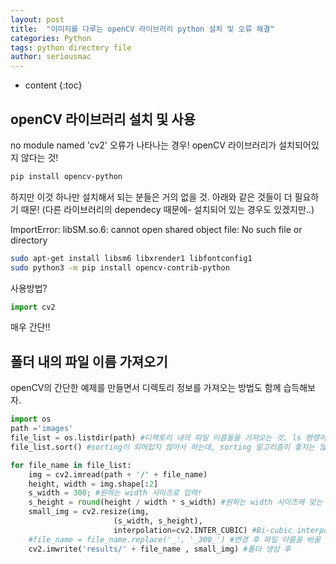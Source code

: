 ```yaml
---
layout: post
title:  "이미지를 다루는 openCV 라이브러리 python 설치 및 오류 해결"
categories: Python
tags: python directory file
author: seriousmac
---
```


* content
{:toc}




## openCV 라이브러리 설치 및 사용

no module named 'cv2' 오류가 나타나는 경우! openCV 라이브러리가 설치되어있지 않다는 것!
```bash
pip install opencv-python
```

하지만 이것 하나만 설치해서 되는 분들은 거의 없을 것.
아래와 같은 것들이 더 필요하기 때문!
(다른 라이브러리의 dependecy 때문에- 설치되어 있는 경우도 있겠지만..)

ImportError: libSM.so.6: cannot open shared object file: No such file or directory
```bash
sudo apt-get install libsm6 libxrender1 libfontconfig1
sudo python3 -m pip install opencv-contrib-python
```

사용방법?
```python
import cv2
```
매우 간단!!

## 폴더 내의 파일 이름 가져오기

openCV의 간단한 예제를 만들면서 디렉토리 정보를 가져오는 방법도 함께 습득해보자.

```python
import os
path ='images'
file_list = os.listdir(path) #디렉토리 내의 파일 이름들을 가져오는 것. ls 명령어로 생각하면 될듯!
file_list.sort() #sorting이 되어있지 않아서 하는데, sorting 알고리즘이 좋지는 않다. ex) 1 10 2 3 이런 식으로 됨;;;

for file_name in file_list:
    img = cv2.imread(path + '/' + file_name)
    height, width = img.shape[:2]
    s_width = 300; #원하는 width 사이즈로 입력!
    s_height = round(height / width * s_width) #원하는 width 사이즈에 맞는 비율로 계산! (및 반올림)
    small_img = cv2.resize(img, 
                       (s_width, s_height), 
                       interpolation=cv2.INTER_CUBIC) #Bi-cubic interpolation algorithm을 이용하여 resize
    #file_name = file_name.replace('_', '_300_') #변경 후 파일 이름을 바꿀 때 사용. 
    cv2.imwrite('results/' + file_name , small_img) #폴더 생성 후 
```
